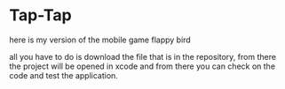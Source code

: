 # Tap-Tap
here is my version of the mobile game flappy bird

all you have to do is download the file that is in the repository, 
from there the project will be opened in xcode and from there you can check on the code and test the application.

